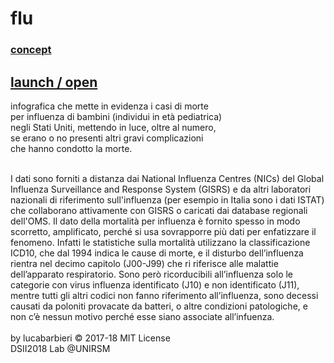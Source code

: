 # flu 
### [concept]( http://dsii-2018-unirsm.github.io/lucabarbieri/flu/concept.md)</br>
## [launch / open]( http://dsii-2018-unirsm.github.io/lucabarbieri/flu/index.html)</br>
              



infografica che mette in evidenza i casi di morte</br>
per influenza di bambini (individui in età pediatrica)</br>
negli Stati Uniti, mettendo in luce, oltre al numero,</br>
se erano o no presenti altri gravi complicazioni</br>
che hanno condotto la morte.</br>
</br>

I dati sono forniti a distanza dai National Influenza Centres (NICs) del Global Influenza Surveillance and Response System (GISRS) e da altri laboratori nazionali di riferimento sull'influenza (per esempio in Italia sono i dati ISTAT) che collaborano attivamente con GISRS o caricati dai database regionali dell'OMS. Il dato della mortalità per influenza è fornito spesso in modo scorretto, amplificato, perché si usa sovrapporre più dati per enfatizzare il fenomeno. Infatti le statistiche sulla mortalità utilizzano la classificazione ICD10, che dal 1994 indica le cause di morte, e il disturbo dell’influenza rientra nel decimo capitolo (J00-J99) che ri riferisce alle malattie dell’apparato respiratorio. Sono però ricorducibili all’influenza solo le categorie con virus influenza identificato (J10) e non identificato (J11), mentre tutti gli altri codici non fanno riferimento all’influenza, sono decessi causati da poloniti provacate da batteri, o altre condizioni patologiche, e non c’è nessun motivo perché esse siano associate all’infuenza.
</br></br>
by lucabarbieri © 2017-18 MIT License</br>
DSII2018 Lab @UNIRSM</br>
